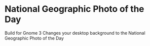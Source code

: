 # National Geographic Photo of the Day
Build for Gnome 3
Changes your desktop background to the National Geographic Photo of the Day
